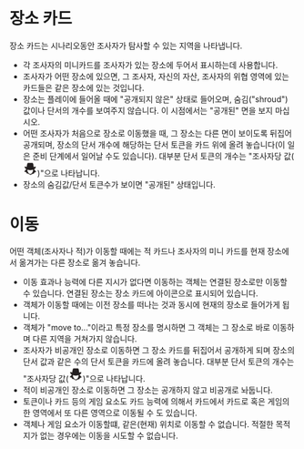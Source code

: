 # 장소 카드
장소 카드는 시나리오동안 조사자가 탐사할 수 있는 지역을 나타냅니다.
* 각 조사자의 미니카드를 조사자가 있는 장소에 두어서 표시하는데 사용합니다.
* 조사자가 어떤 장소에 있으면, 그 조사자, 자신의 자산, 조사자의 위협 영역에 있는 카드들은 같은 장소에 있는 것입니다.
* 장소는 플레이에 들어올 때에 "공개되지 않은" 상태로 들어오며, 숨김("shroud") 값이나 단서의 개수를 보여주지 않습니다. 이 시점에서는 "공개된" 면을 보지 마십시오.
* 어떤 조사자가 처음으로 장소로 이동했을 때, 그 장소는 다른 면이 보이도록 뒤집어 공개되며, 장소의 단서 개수에 해당하는 단서 토큰을 카드 위에 올려 놓습니다(이 일은 준비 단계에서 일어날 수도 있습니다). 대부분 단서 토큰의 개수는 "조사자당 값(<img src="images/per-investigator.png" width=25>)"으로 나타납니다.
* 장소의 숨김값/단서 토큰수가 보이면 "공개된" 상태입니다.

# 이동
어떤 객체(조사자나 적)가 이동할 때에는 적 카드나 조사자의 미니 카드를 현재 장소에서 옮겨가는 다른 장소로 옮겨 놓습니다.
* 이동 효과나 능력에 다른 지시가 없다면 이동하는 객체는 연결된 장소로만 이동할 수 있습니다. 연결된 장소는 장소 카드에 아이콘으로 표시되어 있습니다.
* 객체가 이동할 때에는 이전 장소를 떠나는 것과 동시에 현재의 장소로 들어가게 됩니다.
* 객체가 "move to..."이라고 특정 장소를 명시하면 그 객체는 그 장소로 바로 이동하며 다른 지역을 거쳐가지 않습니다.
* 조사자가 비공개인 장소로 이동하면 그 장소 카드를 뒤집어서 공개하게 되며 장소의 단서 값과 같은 수의 단서 토큰을 카드에 올려 놓습니다. 대부분 단서 토큰의 개수는 "조사자당 값(<img src="images/per-investigator.png" width=25>)"으로 나타납니다.
* 적이 비공개인 장소로 이동하면 그 장소는 공개하지 않고 비공개로 놔둡니다.
* 토큰이나 카드 등의 게임 요소도 카드 능력에 의해서 카드에서 카드로 혹은 게임의 한 영역에서 또 다른 영역으로 이동될 수 도 있습니다.
* 객체나 게임 요소가 이동할떄, 같은(현재) 위치로 이동할 수 없습니다. 적절한 목적지가 없는 경우에는 이동을 시도할 수 없습니다.
